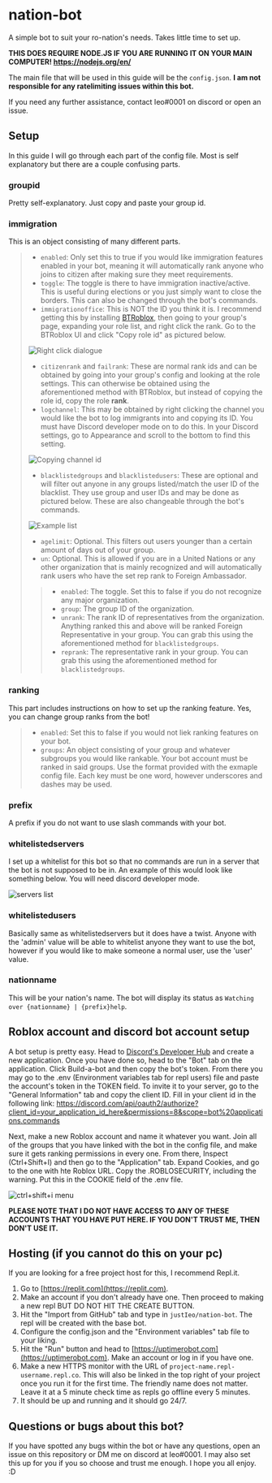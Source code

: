 # nation-bot

A simple bot to suit your ro-nation's needs. Takes little time to set up.

**THIS DOES REQUIRE NODE.JS IF YOU ARE RUNNING IT ON YOUR MAIN COMPUTER! https://nodejs.org/en/**

The main file that will be used in this guide will be the `config.json`.
**I am not responsible for any ratelimiting issues within this bot.**

If you need any further assistance, contact Ieo#0001 on discord or open an issue.

## Setup

In this guide I will go through each part of the config file. Most is self explanatory but there are a couple confusing parts.

### groupid
Pretty self-explanatory. Just copy and paste your group id.

### immigration
This is an object consisting of many different parts.

>- `enabled`: Only set this to true if you would like immigration features enabled in your bot, meaning it will automatically rank anyone who joins to citizen after making sure they meet requirements.
>- `toggle`: The toggle is there to have immigration inactive/active. This is useful during elections or you just simply want to close the borders. This can also be changed through the bot's commands.
>- `immigrationoffice`: This is NOT the ID you think it is. I recommend getting this by installing [BTRoblox](https://chrome.google.com/webstore/detail/btroblox-making-roblox-be/hbkpclpemjeibhioopcebchdmohaieln), then going to your group's page, expanding your role list, and right click the rank. Go to the BTRoblox UI and click "Copy role id" as pictured below.
>
> ![Right click dialogue](https://i.imgur.com/ZnHnKyD.png)
> 
>- `citizenrank` and `failrank`: These are normal rank ids and can be obtained by going into your group's config and looking at the role settings. This can otherwise be obtained using the aforementioned method with BTRoblox, but instead of copying the role id, copy the role **rank**.
>- `logchannel`: This may be obtained by right clicking the channel you would like the bot to log immigrants into and copying its ID. You must have Discord developer mode on to do this. In your Discord settings, go to Appearance and scroll to the bottom to find this setting.
>
> ![Copying channel id](https://i.imgur.com/CBamDYT.png)
> 
>- `blacklistedgroups` and `blacklistedusers`: These are optional and will filter out anyone in any groups listed/match the user ID of the blacklist. They use group and user IDs and may be done as pictured below. These are also changeable through the bot's commands.
>
> ![Example list](https://i.imgur.com/DqaBXyB.png)
> 
>- `agelimit`: Optional. This filters out users younger than a certain amount of days out of your group.
>- `un`: Optional. This is allowed if you are in a United Nations or any other organization that is mainly recognized and will automatically rank users who have the set rep rank to Foreign Ambassador.
>>- `enabled`: The toggle. Set this to false if you do not recognize any major organization.
>>- `group`: The group ID of the organization.
>>- `unrank`: The rank ID of representatives from the organization. Anything ranked this and above will be ranked Foreign Representative in your group. You can grab this using the aforementioned method for `blacklistedgroups`.
>>- `reprank`: The representative rank in your group. You can grab this using the aforementioned method for `blacklistedgroups`.

### ranking
This part includes instructions on how to set up the ranking feature. Yes, you can change group ranks from the bot!

>- `enabled`: Set this to false if you would not liek ranking features on your bot.
>- `groups`: An object consisting of your group and whatever subgroups you would like rankable. Your bot account must be ranked in said groups. Use the format provided with the exmaple config file. Each key must be one word, however underscores and dashes may be used.

### prefix
A prefix if you do not want to use slash commands with your bot.

### whitelistedservers
I set up a whitelist for this bot so that no commands are run in a server that the bot is not supposed to be in. An example of this would look like something below. You will need discord developer mode.

![servers list](https://i.imgur.com/R2Qatgk.png)


### whitelistedusers
Basically same as whitelistedservers but it does have a twist. Anyone with the 'admin' value will be able to whitelist anyone they want to use the bot, however if you would like to make someone a normal user, use the 'user' value.

### nationname
This will be your nation's name. The bot will display its status as `Watching over {nationname} | {prefix}help`.

## Roblox account and discord bot account setup
A bot setup is pretty easy. Head to [Discord's Developer Hub](https://discord.com/developers/applications) and create a new application. Once you have done so, head to the "Bot" tab on the application. Click Build-a-bot and then copy the bot's token. From there you may go to the .env (Environment variables tab for repl users) file and paste the account's token in the TOKEN field. To invite it to your server, go to the "General Information" tab and copy the client ID. Fill in your client id in the following link: https://discord.com/api/oauth2/authorize?client_id=your_application_id_here&permissions=8&scope=bot%20applications.commands

Next, make a new Roblox account and name it whatever you want. Join all of the groups that you have linked with the bot in the config file, and make sure it gets ranking permissions in every one. From there, Inspect (Ctrl+Shift+I) and then go to the "Application" tab. Expand Cookies, and go to the one with hte Roblox URL. Copy the .ROBLOSECURITY, including the warning. Put this in the COOKIE field of the .env file.

![ctrl+shift+i menu](https://i.imgur.com/wtawQ5N.png)


**PLEASE NOTE THAT I DO NOT HAVE ACCESS TO ANY OF THESE ACCOUNTS THAT YOU HAVE PUT HERE. IF YOU DON'T TRUST ME, THEN DON'T USE IT.**

## Hosting (if you cannot do this on your pc)

If you are looking for a free project host for this, I recommend Repl.it.

  1. Go to [https://replit.com](https://replit.com).
  2. Make an account if you don't already have one. Then proceed to making a new repl BUT DO NOT HIT THE CREATE BUTTON.
  3. Hit the "Import from GitHub" tab and type in `justIeo/nation-bot`. The repl will be created with the base bot.
  4. Configure the config.json and the "Environment variables" tab file to your liking.
  5. Hit the "Run" button and head to [https://uptimerobot.com](https://uptimerobot.com). Make an account or log in if you have one.
  6. Make a new HTTPS monitor with the URL of `project-name.repl-username.repl.co`. This will also be linked in the top right of your project once you run it for the first time.  The friendly name does not matter. Leave it at a 5 minute check time as repls go offline every 5 minutes.
  7. It should be up and running and it should go 24/7.

## Questions or bugs about this bot?
If you have spotted any bugs within the bot or have any questions, open an issue on this repository or DM me on discord at Ieo#0001. I may also set this up for you if you so choose and trust me enough. I hope you all enjoy. :D
